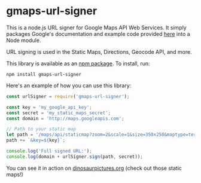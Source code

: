 # gmaps-url-signer

This is a node.js URL signer for Google Maps API Web Services.  It simply packages Google's documentation and example code provided [here](https://github.com/googlemaps/url-signing/blob/gh-pages/urlSigner.js) into a Node module.

URL signing is used in the Static Maps, Directions, Geocode API, and more.

This library is available as an [npm package](https://www.npmjs.com/package/gmaps-url-signer).  To install, run:

```
npm install gmaps-url-signer
```

Here's an example of how you can use this library:

```js
const urlSigner = require('gmaps-url-signer');

const key = 'my_google_api_key';
const secret = 'my_static_maps_secret';
const domain = 'http://maps.googleapis.com';

// Path to your static map
let path = '/maps/api/staticmap?zoom=2&scale=1&size=350x250&maptype=terrain&format=png&visual_refresh=true';
path += `&key=${key}`;

console.log('Full signed URL:');
console.log(domain + urlSigner.sign(path, secret));
```

You can see it in action on [dinosaurpictures.org](http://dinosaurpictures.org/Tyrannosaurus-pictures) (check out those static maps!)
